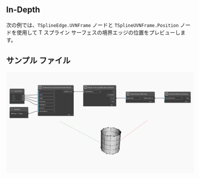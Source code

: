 ## In-Depth
次の例では、`TSplineEdge.UVNFrame` ノードと `TSplineUVNFrame.Position` ノードを使用して T スプライン サーフェスの境界エッジの位置をプレビューします。


## サンプル ファイル

![Example](./Autodesk.DesignScript.Geometry.TSpline.TSplineEdge.UVNFrame_img.jpg)
